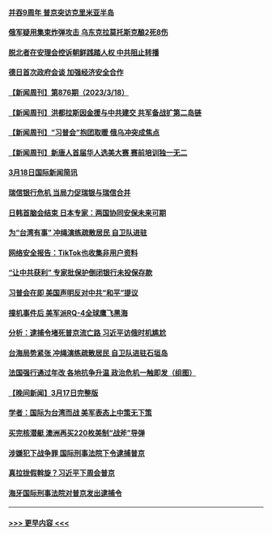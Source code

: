 #### [并吞9周年 普京突访克里米亚半岛](../pages/prog202/a103671920.md?t=03191543) 
#### [俄军疑用集束炸弹攻击 乌东克拉莫托斯克酿2死8伤](../pages/prog202/a103671902.md?t=03191543) 
#### [脱北者在安理会控诉朝鲜践踏人权 中共阻止转播](../pages/prog202/a103671616.md?t=03191543) 
#### [德日首次政府会谈 加强经济安全合作](../pages/prog202/a103671736.md?t=03191543) 
#### [【新闻周刊】第876期（2023/3/18）](../pages/prog202/a103671791.md?t=03191543) 
#### [【新闻周刊】洪都拉斯因金援与中共建交 共军备战扩第二岛链](../pages/prog202/a103671779.md?t=03191543) 
#### [【新闻周刊】“习普会”抱团取暖 俄乌冲突成焦点](../pages/prog202/a103671777.md?t=03191543) 
#### [【新闻周刊】新唐人首届华人选美大赛 赛前培训独一无二](../pages/prog202/a103671772.md?t=03191543) 
#### [3月18日国际新闻简讯](../pages/prog202/a103671739.md?t=03191543) 
#### [瑞信银行危机 当局力促瑞银与瑞信合并](../pages/prog202/a103671747.md?t=03191543) 
#### [日韩首脑会结束 日本专家：两国协同安保未来可期](../pages/prog202/a103671742.md?t=03191543) 
#### [为“台湾有事” 冲绳演练疏散居民 自卫队进驻](../pages/prog202/a103671568.md?t=03191543) 
#### [网络安全报告：TikTok也收集非用户资料](../pages/prog202/a103671567.md?t=03191543) 
#### [“让中共获利” 专家批保护倒闭银行未投保存款](../pages/prog202/a103671476.md?t=03191543) 
#### [习普会在即 美国声明反对中共“和平”提议](../pages/prog202/a103671487.md?t=03191543) 
#### [撞机事件后 美军派RQ-4全球鹰飞黑海](../pages/prog202/a103671482.md?t=03191543) 
#### [分析：逮捕令堵死普京流亡路 习近平访俄时机尴尬](../pages/prog202/a103671470.md?t=03191543) 
#### [台海局势紧张 冲绳演练疏散居民 自卫队进驻石垣岛](../pages/prog202/a103671450.md?t=03191543) 
#### [法国强行通过年改 各地抗争升温 政治危机一触即发（组图）](../pages/prog202/a103671428.md?t=03191543) 
#### [【晚间新闻】3月17日完整版](../pages/prog202/a103671370.md?t=03191543) 
#### [学者：国际为台湾而战 美军表态上中策无下策](../pages/prog202/a103671400.md?t=03191543) 
#### [买完核潜艇 澳洲再买220枚美制“战斧”导弹](../pages/prog202/a103671219.md?t=03191543) 
#### [涉嫌犯下战争罪 国际刑事法院下令逮捕普京](../pages/prog202/a103671214.md?t=03191543) 
#### [真拉拢假斡旋？习近平下周会普京](../pages/prog202/a103671213.md?t=03191543) 
#### [海牙国际刑事法院对普京发出逮捕令](../pages/prog202/a103671119.md?t=03191543) 

----
#### [ >>> 更早内容 <<< ](../indexes/prog202-earlier.md)
